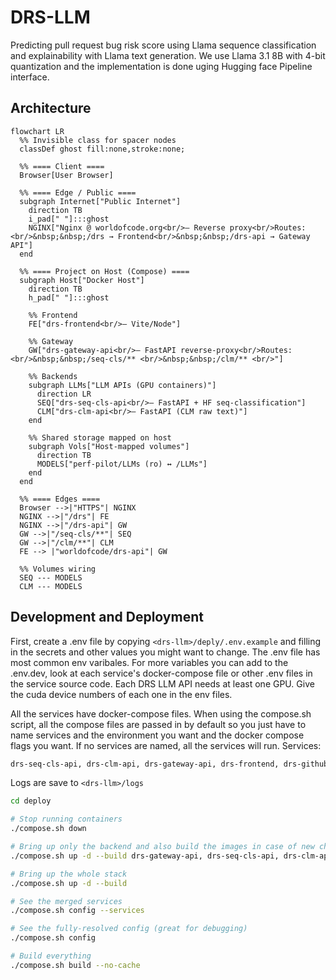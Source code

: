 # DRS-LLM
Predicting pull request bug risk score using Llama sequence classification and explainability with Llama text generation. We use Llama 3.1 8B with 4-bit quantization and the implementation is done uging Hugging face Pipeline interface.  

## Architecture
```mermaid
flowchart LR
  %% Invisible class for spacer nodes
  classDef ghost fill:none,stroke:none;

  %% ==== Client ====
  Browser[User Browser]

  %% ==== Edge / Public ====
  subgraph Internet["Public Internet"]
    direction TB
    i_pad[" "]:::ghost
    NGINX["Nginx @ worldofcode.org<br/>— Reverse proxy<br/>Routes:<br/>&nbsp;&nbsp;/drs → Frontend<br/>&nbsp;&nbsp;/drs-api → Gateway API"]
  end

  %% ==== Project on Host (Compose) ====
  subgraph Host["Docker Host"]
    direction TB
    h_pad[" "]:::ghost

    %% Frontend
    FE["drs-frontend<br/>— Vite/Node"]

    %% Gateway
    GW["drs-gateway-api<br/>— FastAPI reverse-proxy<br/>Routes:<br/>&nbsp;&nbsp;/seq-cls/** <br/>&nbsp;&nbsp;/clm/** <br/>"]

    %% Backends
    subgraph LLMs["LLM APIs (GPU containers)"]
      direction LR
      SEQ["drs-seq-cls-api<br/>— FastAPI + HF seq-classification"]
      CLM["drs-clm-api<br/>— FastAPI (CLM raw text)"]
    end

    %% Shared storage mapped on host
    subgraph Vols["Host-mapped volumes"]
      direction TB
      MODELS["perf-pilot/LLMs (ro) ↔ /LLMs"]
    end
  end

  %% ==== Edges ====
  Browser -->|"HTTPS"| NGINX
  NGINX -->|"/drs"| FE
  NGINX -->|"/drs-api"| GW
  GW -->|"/seq-cls/**"| SEQ
  GW -->|"/clm/**"| CLM
  FE --> |"worldofcode/drs-api"| GW

  %% Volumes wiring
  SEQ --- MODELS
  CLM --- MODELS

```


## Development and Deployment
First, create a .env file by copying `<drs-llm>/deply/.env.example` and filling in the secrets and other values you might want to change. The .env file has most common env varibales. For more variables you can add to the .env.dev, look at each service's docker-compose file or other .env files in the service source code.
Each DRS LLM API needs at least one GPU. Give the cuda device numbers of each one in the env files.

All the services have docker-compose files. When using the compose.sh script, all the compose files are passed in by default so you just have to name services and the environment you want and the docker compose flags you want. If no services are named, all the services will run.
Services: 
```txt
drs-seq-cls-api, drs-clm-api, drs-gateway-api, drs-frontend, drs-github-app
```

Logs are save to `<drs-llm>/logs`

```bash
cd deploy

# Stop running containers
./compose.sh down

# Bring up only the backend and also build the images in case of new changes
./compose.sh up -d --build drs-gateway-api, drs-seq-cls-api, drs-clm-api

# Bring up the whole stack
./compose.sh up -d --build

# See the merged services
./compose.sh config --services

# See the fully-resolved config (great for debugging)
./compose.sh config

# Build everything
./compose.sh build --no-cache

```
